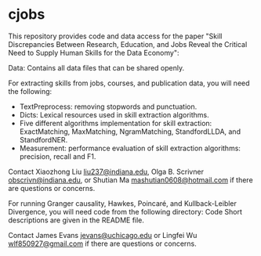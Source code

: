 # cjobs

 
This repository provides code and data access for the paper "Skill Discrepancies Between Research, Education, and Jobs Reveal the Critical Need to Supply Human Skills for the Data Economy":

Data: Contains all data files that can be shared openly.
 
For extracting skills from jobs, courses, and publication data, you will need the following: 
- TextPreprocess: removing stopwords and punctuation.
- Dicts: Lexical resources used in skill extraction algorithms.
- Five different algorithms implementation for skill extraction: ExactMatching, MaxMatching, NgramMatching, StandfordLLDA, and StandfordNER.
- Measurement: performance evaluation of skill extraction algorithms: precision, recall and F1.

Contact Xiaozhong Liu <liu237@indiana.edu>, Olga B. Scrivner <obscrivn@indiana.edu>, or  Shutian Ma <mashutian0608@hotmail.com> if there are questions or concerns.

For running Granger causality, Hawkes, Poincaré, and Kullback-Leibler Divergence, you will need code from the following directory: 
Code
Short descriptions are given in the README file.

Contact James Evans <jevans@uchicago.edu> or Lingfei Wu <wlf850927@gmail.com> if there are questions or concerns.
